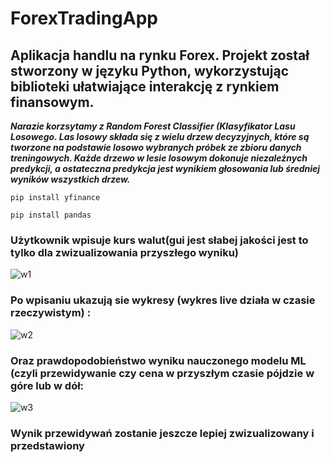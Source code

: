 # ForexTradingApp
## Aplikacja handlu na rynku Forex. Projekt został stworzony w języku Python, wykorzystując biblioteki ułatwiające interakcję z rynkiem finansowym.

***Narazie korzsytamy z Random Forest Classifier (Klasyfikator Lasu Losowego. Las losowy składa się z wielu drzew decyzyjnych, które są tworzone na podstawie losowo wybranych próbek ze zbioru danych treningowych. Każde drzewo w lesie losowym dokonuje niezależnych predykcji, a ostateczna predykcja jest wynikiem głosowania lub średniej wyników wszystkich drzew.***

```
pip install yfinance
```
```
pip install pandas
```



### Użytkownik wpisuje kurs walut(gui jest słabej jakości jest to tylko dla zwizualizowania przyszłego wyniku)

![w1](https://github.com/luka443/ForexTradingApp/assets/109036862/52a7ba84-fe03-4eec-adf7-213f0551db28)

### Po wpisaniu ukazują sie wykresy (wykres live działa w czasie rzeczywistym) :

![w2](https://github.com/luka443/ForexTradingApp/assets/109036862/386d3884-4f57-4c31-93ee-e3cc8778dbd9)

### Oraz prawdopodobieństwo wyniku nauczonego modelu ML (czyli przewidywanie czy cena w przyszłym czasie pójdzie w góre lub w dół:

![w3](https://github.com/luka443/ForexTradingApp/assets/109036862/de3327f8-42b0-45ff-9295-db7fa40979f7)

### Wynik przewidywań zostanie jeszcze lepiej zwizualizowany i przedstawiony
